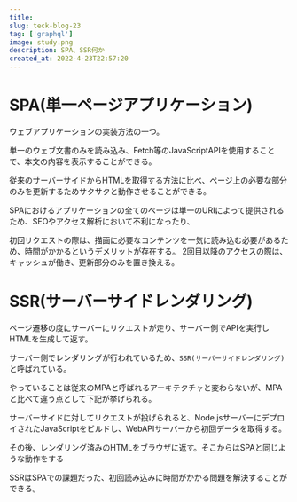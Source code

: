 ```yaml
---
title: 
slug: teck-blog-23
tag: ['graphql']
image: study.png
description: SPA、SSR何か
created_at: 2022-4-23T22:57:20
---
```


# SPA(単一ページアプリケーション)

ウェブアプリケーションの実装方法の一つ。

単一のウェブ文書のみを読み込み、Fetch等のJavaScriptAPIを使用することで、本文の内容を表示することができる。

従来のサーバーサイドからHTMLを取得する方法に比べ、ページ上の必要な部分のみを更新するためサクサクと動作させることができる。

SPAにおけるアプリケーションの全てのページは単一のURIによって提供されるため、SEOやアクセス解析において不利になったり、

初回リクエストの際は、描画に必要なコンテンツを一気に読み込む必要があるため、時間がかかるというデメリットが存在する。
2回目以降のアクセスの際は、キャッシュが働き、更新部分のみを置き換える。

# SSR(サーバーサイドレンダリング)

ページ遷移の度にサーバーにリクエストが走り、サーバー側でAPIを実行しHTMLを生成して返す。

サーバー側でレンダリングが行われているため、`SSR(サーバーサイドレンダリング)`と呼ばれている。

やっていることは従来のMPAと呼ばれるアーキテクチャと変わらないが、MPAと比べて違う点として下記が挙げられる。

サーバーサイドに対してリクエストが投げられると、Node.jsサーバーにデプロイされたJavaScriptをビルドし、WebAPIサーバーから初回データを取得する。

その後、レンダリング済みのHTMLをブラウザに返す。そこからはSPAと同じような動作をする

SSRはSPAでの課題だった、初回読み込みに時間がかかる問題を解決することができる。